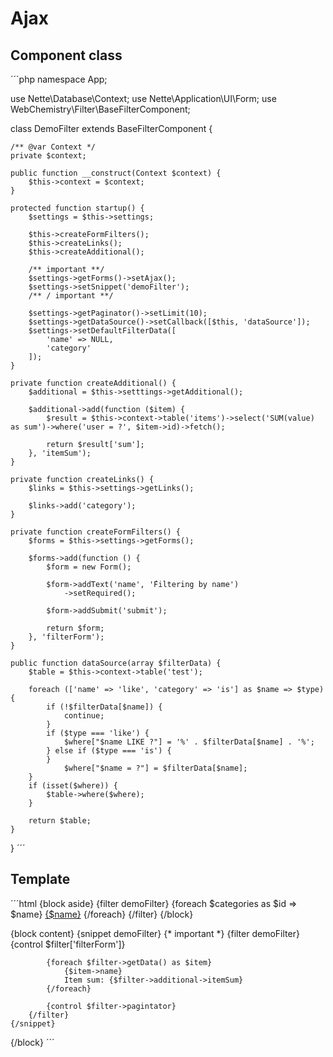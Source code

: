 # Ajax

## Component class

´´´php
namespace App;

use Nette\Database\Context;
use Nette\Application\UI\Form;
use WebChemistry\Filter\BaseFilterComponent;

class DemoFilter extends BaseFilterComponent {

	/** @var Context */
	private $context;

	public function __construct(Context $context) {
		$this->context = $context;
	}

	protected function startup() {
	    $settings = $this->settings;
	    
	    $this->createFormFilters();
	    $this->createLinks();
	    $this->createAdditional();
	    
	    /** important **/
	    $settings->getForms()->setAjax();
	    $settings->setSnippet('demoFilter');
	    /** / important **/
	    
	    $settings->getPaginator()->setLimit(10);
	    $settings->getDataSource()->setCallback([$this, 'dataSource']);
	    $settings->setDefaultFilterData([
	        'name' => NULL,
	        'category'
	    ]);
	}
	
	private function createAdditional() {
	    $additional = $this->setttings->getAdditional();
	    
	    $additional->add(function ($item) {
	        $result = $this->context->table('items')->select('SUM(value) as sum')->where('user = ?', $item->id)->fetch();
	        
	        return $result['sum'];
	    }, 'itemSum');
	}
	
	private function createLinks() {
	    $links = $this->settings->getLinks();
	    
	    $links->add('category');
	}
	
	private function createFormFilters() {
	    $forms = $this->settings->getForms();
	    
	    $forms->add(function () {
	        $form = new Form();
	        
	        $form->addText('name', '̈́Filtering by name')
	            ->setRequired();
	            
	        $form->addSubmit('submit');
	        
	        return $form;
	    }, 'filterForm');
	}
	
	public function dataSource(array $filterData) {
		$table = $this->context->table('test');
		
		foreach (['name' => 'like', 'category' => 'is'] as $name => $type) {
        	if (!$filterData[$name]) {                                                         
        		continue;                                                                      
        	}                                                                                  
        	if ($type === 'like') {                                                            
        		$where["$name LIKE ?"] = '%' . $filterData[$name] . '%';                       
        	} else if ($type === 'is') {                                                                           
        	}                                                                                  
        		$where["$name = ?"] = $filterData[$name];                                      
        }                                                                                      
        if (isset($where)) {                                                                   
        	$table->where($where);                                                             
        }                                                                                      

		return $table;
	}
}
´´´
## Template

´´´html
{block aside}
    {filter demoFilter}
        {foreach $categories as $id => $name}
            <a href="$filter->dynamicLink('category', $id)">{$name}</a>
        {/foreach}
    {/filter}
{/block}

{block content}
    {snippet demoFilter} {* important *}
        {filter demoFilter}
            {control $filter['filterForm']}
        
            {foreach $filter->getData() as $item}
                {$item->name}
                Item sum: {$filter->additional->itemSum}
            {/foreach}
            
            {control $filter->pagintator}
        {/filter}
    {/snippet}
{/block}
´´´

